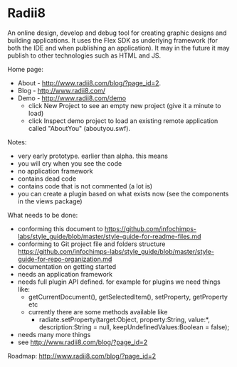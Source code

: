 Radii8
======

An online design, develop and debug tool for creating graphic designs and building applications. 
It uses the Flex SDK as underlying framework (for both the IDE and when publishing an application).
It may in the future it may publish to other technologies such as HTML and JS. 

Home page:
 - About - http://www.radii8.com/blog/?page_id=2. 
 - Blog  - http://www.radii8.com/
 - Demo  - http://www.radii8.com/demo 
   - click New Project to see an empty new project (give it a minute to load)
   - click Inspect demo project to load an existing remote application called "AboutYou" (aboutyou.swf).
 
 Notes:
 - very early prototype. earlier than alpha. this means 
  - you will cry when you see the code
  - no application framework 
  - contains dead code
  - contains code that is not commented (a lot is)
 - you can create a plugin based on what exists now (see the components in the views package) 

 What needs to be done:
 - conforming this document to https://github.com/infochimps-labs/style_guide/blob/master/style-guide-for-readme-files.md
 - conforming to Git project file and folders structure https://github.com/infochimps-labs/style_guide/blob/master/style-guide-for-repo-organization.md 
 - documentation on getting started
 - needs an application framework
 - needs full plugin API defined. for example for plugins we need things like:
   - getCurrentDocument(), getSelectedItem(), setProperty, getProperty etc
   - currently there are some methods available like 
     - radiate.setProperty(target:Object, property:String, value:*, description:String = null, keepUndefinedValues:Boolean = false);
 - needs many more things
 - see http://www.radii8.com/blog/?page_id=2
 
 Roadmap:
 http://www.radii8.com/blog/?page_id=2
 
 